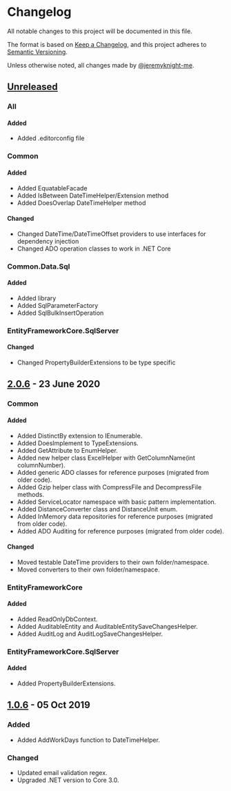 # Changelog

All notable changes to this project will be documented in this file.

The format is based on [Keep a Changelog](https://keepachangelog.com/),
and this project adheres to [Semantic Versioning](https://semver.org/spec/v2.0.0.html).

Unless otherwise noted, all changes made by [@jeremyknight-me](https://github.com/jeremyknight-me).

## [Unreleased]

### All

#### Added

- Added .editorconfig file

### Common

#### Added

- Added EquatableFacade<T>
- Added IsBetween DateTimeHelper/Extension method
- Added DoesOverlap DateTimeHelper method
  
#### Changed

- Changed DateTime/DateTimeOffset providers to use interfaces for dependency injection
- Changed ADO operation classes to work in .NET Core

### Common.Data.Sql

#### Added

- Added library
- Added SqlParameterFactory
- Added SqlBulkInsertOperation

### EntityFrameworkCore.SqlServer

#### Changed

- Changed PropertyBuilderExtensions to be type specific

## [2.0.6] - 23 June 2020

### Common

#### Added

- Added DistinctBy extension to IEnumerable.
- Added DoesImplement<T> to TypeExtensions.
- Added GetAttribute<T> to EnumHelper.
- Added new helper class ExcelHelper with GetColumnName(int columnNumber). 
- Added generic ADO classes for reference purposes (migrated from older code). 
- Added Gzip helper class with CompressFile and DecompressFile methods. 
- Added ServiceLocator namespace with basic pattern implementation.
- Added DistanceConverter class and DistanceUnit enum. 
- Added InMemory data repositories for reference purposes (migrated from older code).
- Added ADO Auditing for reference purposes (migrated from older code).

#### Changed

- Moved testable DateTime providers to their own folder/namespace.
- Moved converters to their own folder/namespace.

### EntityFrameworkCore

#### Added

- Added ReadOnlyDbContext.
- Added AuditableEntity and AuditableEntitySaveChangesHelper.
- Added AuditLog and AuditLogSaveChangesHelper.

### EntityFrameworkCore.SqlServer

#### Added

- Added PropertyBuilderExtensions.

## [1.0.6] - 05 Oct 2019

### Added

- Added AddWorkDays function to DateTimeHelper.

### Changed
- Updated email validation regex.
- Upgraded .NET version to Core 3.0.

[Unreleased]: https://github.com/jeremyknight-me/JK.Common/compare/2.0.6...HEAD
[2.0.6]: https://github.com/jeremyknight-me/JK.Common/compare/1.0.6...2.0.6
[1.0.6]: https://github.com/jeremyknight-me/JK.Common/compare/1.0.5...1.0.6
